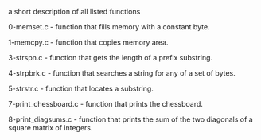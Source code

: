 a short description of all listed functions 

0-memset.c - function that fills memory with a constant byte. 

1-memcpy.c - function that copies memory area.

3-strspn.c - function that gets the length of a prefix substring.

4-strpbrk.c - function that searches a string for any of a set of bytes.

5-strstr.c - function that locates a substring.

7-print_chessboard.c - function that prints the chessboard.

8-print_diagsums.c -  function that prints the sum of the two diagonals of a square matrix of integers.
